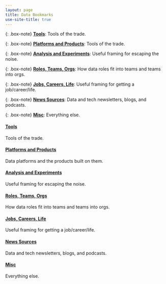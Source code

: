 ```yaml
---
layout: page
title: Data Bookmarks
use-site-title: true
---
```


{: .box-note}
[**Tools**](https://pdtenpas.github.io/pages/bookmarks/tools/): Tools of the trade.

{: .box-note}
[**Platforms and Products**](https://pdtenpas.github.io/pages/bookmarks/platforms_products/): Tools of the trade.

{: .box-note}
[**Analysis and Experiments**](https://pdtenpas.github.io/pages/bookmarks/analysis_experiments/): Useful framing for escaping the noise.

{: .box-note}
[**Roles, Teams, Orgs**](https://pdtenpas.github.io/pages/bookmarks/roles_teams_orgs/): How data roles fit into teams and teams into orgs.

{: .box-note}
[**Jobs, Careers, Life**](https://pdtenpas.github.io/pages/bookmarks/jobs_careers_life/): Useful framing for getting a job/career/life.

{: .box-note}
[**News Sources**](https://pdtenpas.github.io/pages/bookmarks/sources/): Data and tech newsletters, blogs, and podcasts.

{: .box-note}
[**Misc**](https://pdtenpas.github.io/pages/bookmarks/misc/): Everything else.



#### [**Tools**](https://pdtenpas.github.io/pages/bookmarks/tools/)
Tools of the trade.


#### [**Platforms and Products**](https://pdtenpas.github.io/pages/bookmarks/platforms_products/)
Data platforms and the products built on them.

#### [**Analysis and Experiments**](https://pdtenpas.github.io/pages/bookmarks/analysis_experiments/)
Useful framing for escaping the noise.

#### [**Roles, Teams, Orgs**](https://pdtenpas.github.io/pages/bookmarks/roles_teams_orgs/)
How data roles fit into teams and teams into orgs.

#### [**Jobs, Careers, Life**](https://pdtenpas.github.io/pages/bookmarks/jobs_careers_life/)
Useful framing for getting a job/career/life.

#### [**News Sources**](https://pdtenpas.github.io/pages/bookmarks/sources/)
Data and tech newsletters, blogs, and podcasts.

#### [**Misc**](https://pdtenpas.github.io/pages/bookmarks/misc/)
Everything else.
